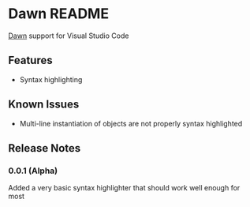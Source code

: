# Dawn README

 [Dawn](https://github.com/JLWalsh/Dawn) support for Visual Studio Code

## Features

- Syntax highlighting

## Known Issues

- Multi-line instantiation of objects are not properly syntax highlighted

## Release Notes

### 0.0.1 (Alpha)

Added a very basic syntax highlighter that should work well enough for most